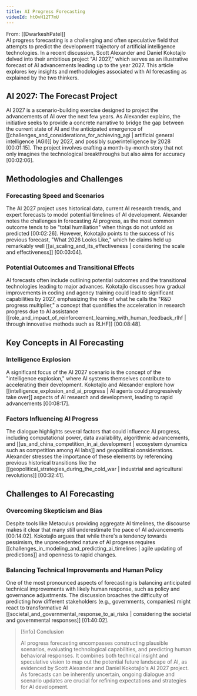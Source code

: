 ```yaml
---
title: AI Progress Forecasting
videoId: htOvH12T7mU
---
```


From: [[DwarkeshPatel]] <br/> 
AI progress forecasting is a challenging and often speculative field that attempts to predict the development trajectory of artificial intelligence technologies. In a recent discussion, Scott Alexander and Daniel Kokotajlo delved into their ambitious project "AI 2027," which serves as an illustrative forecast of AI advancements leading up to the year 2027. This article explores key insights and methodologies associated with AI forecasting as explained by the two thinkers.

## AI 2027: The Forecast Project

AI 2027 is a scenario-building exercise designed to project the advancements of AI over the next few years. As Alexander explains, the initiative seeks to provide a concrete narrative to bridge the gap between the current state of AI and the anticipated emergence of [[challenges_and_considerations_for_achieving_agi | artificial general intelligence (AGI)]] by 2027, and possibly superintelligence by 2028 <a class="yt-timestamp" data-t="00:01:15">[00:01:15]</a>. The project involves crafting a month-by-month story that not only imagines the technological breakthroughs but also aims for accuracy <a class="yt-timestamp" data-t="00:02:06">[00:02:06]</a>.

## Methodologies and Challenges

### Forecasting Speed and Scenarios

The AI 2027 project uses historical data, current AI research trends, and expert forecasts to model potential timelines of AI development. Alexander notes the challenges in forecasting AI progress, as the most common outcome tends to be "total humiliation" when things do not unfold as predicted <a class="yt-timestamp" data-t="00:02:26">[00:02:26]</a>. However, Kokotajlo points to the success of his previous forecast, "What 2026 Looks Like," which he claims held up remarkably well [[ai_scaling_and_its_effectiveness | considering the scale and effectiveness]] <a class="yt-timestamp" data-t="00:03:04">[00:03:04]</a>.

### Potential Outcomes and Transitional Effects

AI forecasts often include outlining potential outcomes and the transitional technologies leading to major advances. Kokotajlo discusses how gradual improvements in coding and agency training could lead to significant capabilities by 2027, emphasizing the role of what he calls the "R&D progress multiplier," a concept that quantifies the acceleration in research progress due to AI assistance [[role_and_impact_of_reinforcement_learning_with_human_feedback_rlhf | through innovative methods such as RLHF]] <a class="yt-timestamp" data-t="00:08:48">[00:08:48]</a>.

## Key Concepts in AI Forecasting

### Intelligence Explosion

A significant focus of the AI 2027 scenario is the concept of the "intelligence explosion," where AI systems themselves contribute to accelerating their development. Kokotajlo and Alexander explore how [[intelligence_explosion_and_ai_progress | AI agents could progressively take over]] aspects of AI research and development, leading to rapid advancements <a class="yt-timestamp" data-t="00:08:17">[00:08:17]</a>.

### Factors Influencing AI Progress

The dialogue highlights several factors that could influence AI progress, including computational power, data availability, algorithmic advancements, and [[us_and_china_competition_in_ai_development | ecosystem dynamics such as competition among AI labs]] and geopolitical considerations. Alexander stresses the importance of these elements by referencing previous historical transitions like the [[geopolitical_strategies_during_the_cold_war | industrial and agricultural revolutions]] <a class="yt-timestamp" data-t="00:32:41">[00:32:41]</a>.

## Challenges to AI Forecasting

### Overcoming Skepticism and Bias

Despite tools like Metaculus providing aggregate AI timelines, the discourse makes it clear that many still underestimate the pace of AI advancements <a class="yt-timestamp" data-t="00:14:02">[00:14:02]</a>. Kokotajlo argues that while there's a tendency towards pessimism, the unprecedented nature of AI progress requires [[challenges_in_modeling_and_predicting_ai_timelines | agile updating of predictions]] and openness to rapid changes.

### Balancing Technical Improvements and Human Policy

One of the most pronounced aspects of forecasting is balancing anticipated technical improvements with likely human response, such as policy and governance adjustments. The discussion broaches the difficulty of predicting how different stakeholders (e.g., governments, companies) might react to transformative AI [[societal_and_governmental_response_to_ai_risks | considering the societal and governmental responses]] <a class="yt-timestamp" data-t="01:40:02">[01:40:02]</a>.

> [!info] Conclusion
>
> AI progress forecasting encompasses constructing plausible scenarios, evaluating technological capabilities, and predicting human behavioral responses. It combines both technical insight and speculative vision to map out the potential future landscape of AI, as evidenced by Scott Alexander and Daniel Kokotajlo's AI 2027 project. As forecasts can be inherently uncertain, ongoing dialogue and scenario updates are crucial for refining expectations and strategies for AI development.